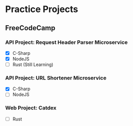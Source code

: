# Practice Projects

## FreeCodeCamp

### API Project: Request Header Parser Microservice
- [x] C-Sharp
- [x] NodeJS
- [ ] Rust (Still Learning)

### API Project: URL Shortener Microservice
- [x] C-Sharp
- [ ] NodeJS

### Web Project: Catdex 
- [ ] Rust
